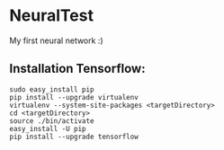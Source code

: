 # NeuralTest
My first neural network :)

## Installation Tensorflow:
```shell
sudo easy_install pip
pip install --upgrade virtualenv 
virtualenv --system-site-packages <targetDirectory>
cd <targetDirectory>
source ./bin/activate 
easy_install -U pip
pip install --upgrade tensorflow
```


